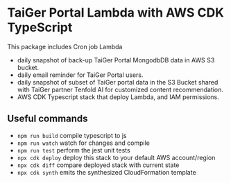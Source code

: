 # TaiGer Portal Lambda with AWS CDK TypeScript

This package includes Cron job Lambda

- daily snapshot of back-up TaiGer Portal MongodbDB data in AWS S3 bucket.
- daily email reminder for TaiGer Portal users.
- daily snapshot of subset of TaiGer portal data in the S3 Bucket shared with TaiGer partner Tenfold AI for customized content recommendation.
- AWS CDK Typescript stack that deploy Lambda, and IAM permissions.

## Useful commands

-   `npm run build` compile typescript to js
-   `npm run watch` watch for changes and compile
-   `npm run test` perform the jest unit tests
-   `npx cdk deploy` deploy this stack to your default AWS account/region
-   `npx cdk diff` compare deployed stack with current state
-   `npx cdk synth` emits the synthesized CloudFormation template
